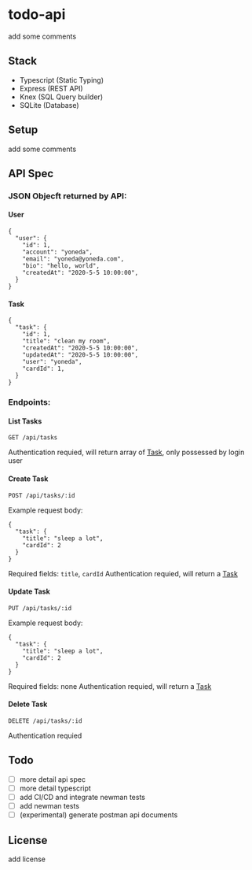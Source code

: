 # todo-api

add some comments

## Stack
* Typescript (Static Typing)
* Express (REST API)
* Knex (SQL Query builder)
* SQLite (Database)

## Setup
add some comments

## API Spec
### JSON Objecft returned by API:
#### User
```
{
  "user": {
    "id": 1,
    "account": "yoneda",
    "email": "yoneda@yoneda.com",
    "bio": "hello, world",
    "createdAt": "2020-5-5 10:00:00",
  }
}
```

#### Task
```
{
  "task": {
    "id": 1,
    "title": "clean my room",
    "createdAt": "2020-5-5 10:00:00",
    "updatedAt": "2020-5-5 10:00:00",
    "user": "yoneda",
    "cardId": 1,
  }
}
```
### Endpoints:
#### List Tasks
`GET /api/tasks`

Authentication requied, will return array of [Task](#Task), only possessed by login user


#### Create Task
`POST /api/tasks/:id`

Example request body:
```
{
  "task": {
    "title": "sleep a lot",
    "cardId": 2
  }
}
```
Required fields: `title`, `cardId`
Authentication requied, will return a [Task](#Task)

#### Update Task
`PUT /api/tasks/:id`

Example request body:
```
{
  "task": {
    "title": "sleep a lot",
    "cardId": 2
  }
}
```
Required fields: none
Authentication requied, will return a [Task](#Task)

#### Delete Task
`DELETE /api/tasks/:id`

Authentication requied

## Todo
- [ ] more detail api spec
- [ ] more detail typescript
- [ ] add CI/CD and integrate newman tests
- [ ] add newman tests
- [ ] (experimental) generate postman api documents

## License
add license